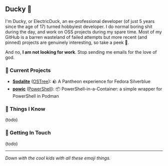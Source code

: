 ## Ducky 🦆

I'm Ducky, or ElectricDuck, an ex-professional developer (of just 5 years since the age of 17) turned hobbyiest developer. I do normal boring shit during the day, and work on OSS projects during my spare time. Most of my GitHub is a barren wasteland of failed attempts but more recent (and pinned) projects are genuinely interesting, so take a peek 👀.

And no, **I am not looking for work**. Stop sending me emails for the love of god.

### 🎉 Current Projects

* **[Sodalite](https://github.com/electricduck/sodalite)** ([OSTree](https://github.com/topics/ostree)): 🪨 A Pantheon experience for Fedora Silverblue
* **[powic](https://github.com/electricduck/powic)** ([PowerShell](https://github.com/topics/powershell)): 📦 PowerShell-in-a-Container: a simple wrapper for PowerShell in Podman

### 🤔 Things I Know

(todo)

### 🤙 Getting In Touch

(todo)

***

_Down with the cool kids with all these emoji things._
